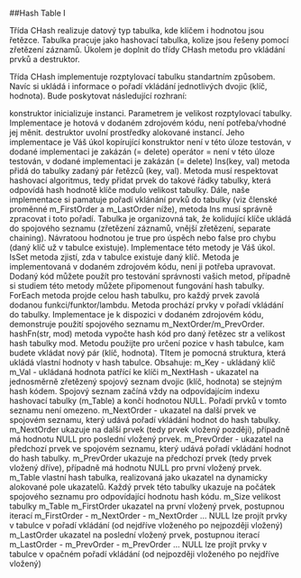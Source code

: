 ##Hash Table I

Třída CHash realizuje datový typ tabulka, kde klíčem i hodnotou jsou řetězce. Tabulka pracuje jako hashovací tabulka, kolize jsou řešeny pomocí zřetězení záznamů. Úkolem je doplnit do třídy CHash metodu pro vkládání prvků a destruktor.

Třída CHash implementuje rozptylovací tabulku standartním způsobem. Navíc si ukládá i informace o pořadí vkládání jednotlivých dvojic (klíč, hodnota). Bude poskytovat následující rozhraní:

konstruktor
inicializuje instanci. Parametrem je velikost rozptylovací tabulky. Implementace je hotová v dodaném zdrojovém kódu, není potřeba/vhodné jej měnit.
destruktor
uvolní prostředky alokované instancí. Jeho implementace je Váš úkol
kopírující konstruktor
není v této úloze testován, v dodané implementaci je zakázán (= delete)
operátor =
není v této úloze testován, v dodané implementaci je zakázán (= delete)
Ins(key, val)
metoda přidá do tabulky zadaný pár řetězců (key, val). Metoda musí respektovat hashovací algoritmus, tedy přidat prvek do takové řádky tabulky, která odpovídá hash hodnotě klíče modulo velikost tabulky. Dále, naše implementace si pamatuje pořadí vklánání prvků do tabulky (viz členské proměnné m_FirstOrder a m_LastOrder níže), metoda Ins musí správně zpracovat i toto pořadí. Tabulka je organizovná tak, že kolidující klíče ukládá do spojového seznamu (zřetězení záznamů, vnější zřetězení, separate chaining). Návratoou hodnotou je true pro úspěch nebo false pro chybu (daný klíč už v tabulce existuje). Implementace této metody je Váš úkol.
IsSet
metoda zjistí, zda v tabulce existuje daný klíč. Metoda je implementovaná v dodaném zdrojovém kódu, není ji potřeba upravovat. Dodaný kód můžete použít pro testování správnosti vašich metod, případně si studiem této metody můžete připomenout fungování hash tabulky.
ForEach
metoda projde celou hash tabulku, pro každý prvek zavolá dodanou funkci/funktor/lambdu. Metoda prochází prvky v pořadí vkládání do tabulky. Implementace je k dispozici v dodaném zdrojovém kódu, demonstruje použití spojového seznamu m_NextOrder/m_PrevOrder.
hashFn(str, mod)
metoda vypočte hash kód pro daný řetězec str a velikost hash tabulky mod. Metodu použijte pro určení pozice v hash tabulce, kam budete vkládat nový pár (klíč, hodnota).
TItem
je pomocná struktura, která ukládá vlastní hodnoty v hash tabulce. Obsahuje:
m_Key - ukládaný klíč
m_Val - ukládaná hodnota patřící ke klíči
m_NextHash - ukazatel na jednosměrně zřetězený spojový seznam dvojic (klíč, hodnota) se stejným hash kódem. Spojový seznam začíná vždy na odpovídajícím indexu hashovací tabulky (m_Table) a končí hodnotou NULL. Pořadí prvků v tomto seznamu není omezeno.
m_NextOrder - ukazatel na další prvek ve spojovém seznamu, který udává pořadí vkládání hodnot do hash tabulky. m_NextOrder ukazuje na další prvek (tedy prvek vložený později), případně má hodnotu NULL pro poslední vložený prvek.
m_PrevOrder - ukazatel na předchozí prvek ve spojovém seznamu, který udává pořadí vkládání hodnot do hash tabulky. m_PrevOrder ukazuje na předchozí prvek (tedy prvek vložený dříve), případně má hodnotu NULL pro první vložený prvek.
m_Table
vlastní hash tabulka, realizovaná jako ukazatel na dynamicky alokované pole ukazatelů. Každý prvek této tabulky ukazuje na počátek spojového seznamu pro odpovídající hodnotu hash kódu.
m_Size
velikost tabulky m_Table
m_FirstOrder
ukazatel na první vložený prvek, postupnou iterací m_FirstOrder - m_NextOrder - m_NextOrder … NULL lze projít prvky v tabulce v pořadí vkládání (od nejdříve vloženého po nejpozději vložený)
m_LastOrder
ukazatel na poslední vložený prvek, postupnou iterací m_LastOrder - m_PrevOrder - m_PrevOrder … NULL lze projít prvky v tabulce v opačném pořadí vkládání (od nejpozději vloženého po nejdříve vložený)
